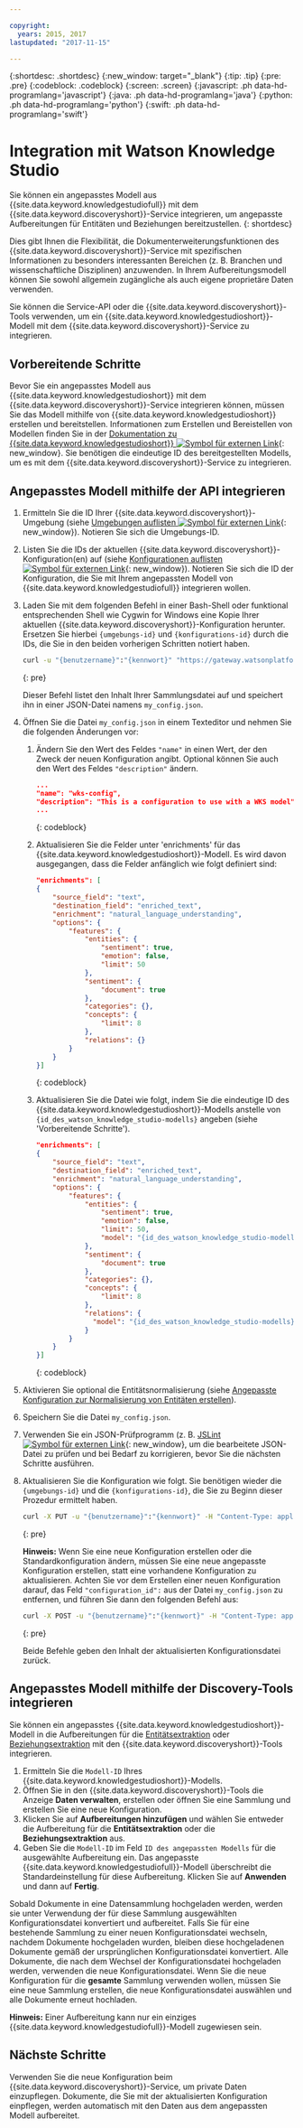 ```yaml
---

copyright:
  years: 2015, 2017
lastupdated: "2017-11-15"

---
```


{:shortdesc: .shortdesc}
{:new_window: target="_blank"}
{:tip: .tip}
{:pre: .pre}
{:codeblock: .codeblock}
{:screen: .screen}
{:javascript: .ph data-hd-programlang='javascript'}
{:java: .ph data-hd-programlang='java'}
{:python: .ph data-hd-programlang='python'}
{:swift: .ph data-hd-programlang='swift'}

# Integration mit Watson Knowledge Studio

Sie können ein angepasstes Modell aus {{site.data.keyword.knowledgestudiofull}} mit dem {{site.data.keyword.discoveryshort}}-Service integrieren, um angepasste Aufbereitungen für Entitäten und Beziehungen bereitzustellen.
{: shortdesc}

Dies gibt Ihnen die Flexibilität, die Dokumenterweiterungsfunktionen des {{site.data.keyword.discoveryshort}}-Service mit spezifischen Informationen zu besonders interessanten Bereichen (z. B. Branchen und wissenschaftliche Disziplinen) anzuwenden. In Ihrem Aufbereitungsmodell können Sie sowohl allgemein zugängliche als auch eigene proprietäre Daten verwenden.

Sie können die Service-API oder die {{site.data.keyword.discoveryshort}}-Tools verwenden, um ein {{site.data.keyword.knowledgestudioshort}}-Modell mit dem {{site.data.keyword.discoveryshort}}-Service zu integrieren.

## Vorbereitende Schritte

Bevor Sie ein angepasstes Modell aus {{site.data.keyword.knowledgestudioshort}} mit dem {{site.data.keyword.discoveryshort}}-Service integrieren können, müssen Sie das Modell mithilfe von {{site.data.keyword.knowledgestudioshort}} erstellen und bereitstellen. Informationen zum Erstellen und Bereistellen von Modellen finden Sie in der [Dokumentation zu {{site.data.keyword.knowledgestudioshort}} ![Symbol für externen Link](../../icons/launch-glyph.svg "Symbol für externen Link")](https://console.bluemix.net/docs/services/knowledge-studio/tutorials-create-project.html#wks_tutintro){: new_window}. Sie benötigen die eindeutige ID des bereitgestellten Modells, um es mit dem {{site.data.keyword.discoveryshort}}-Service zu integrieren.

## Angepasstes Modell mithilfe der API integrieren

1.  Ermitteln Sie die ID Ihrer {{site.data.keyword.discoveryshort}}-Umgebung (siehe [Umgebungen auflisten ![Symbol für externen Link](../../icons/launch-glyph.svg "Symbol für externen Link")](https://www.ibm.com/watson/developercloud/discovery/api/v1/#list_environments){: new_window}). Notieren Sie sich die Umgebungs-ID.
1.  Listen Sie die IDs der aktuellen {{site.data.keyword.discoveryshort}}-Konfiguration(en) auf (siehe [Konfigurationen auflisten ![Symbol für externen Link](../../icons/launch-glyph.svg "Symbol für externen Link")](https://www.ibm.com/watson/developercloud/discovery/api/v1/#list_configurations){: new_window}). Notieren Sie sich die ID der Konfiguration, die Sie mit Ihrem angepassten Modell von {{site.data.keyword.knowledgestudiofull}} integrieren wollen.
1.  Laden Sie mit dem folgenden Befehl in einer Bash-Shell oder funktional entsprechenden Shell wie Cygwin for Windows eine Kopie Ihrer aktuellen {{site.data.keyword.discoveryshort}}-Konfiguration herunter. Ersetzen Sie hierbei `{umgebungs-id}` und `{konfigurations-id}` durch die IDs, die Sie in den beiden vorherigen Schritten notiert haben.

    ```bash
    curl -u "{benutzername}":"{kennwort}" "https://gateway.watsonplatform.net/discovery/api/v1/environments/{umgebungs-id}/configurations/{konfigurations-id}?version=2017-11-07" > my_config.json
    ```
    {: pre}

    Dieser Befehl listet den Inhalt Ihrer Sammlungsdatei auf und speichert ihn in einer JSON-Datei namens `my_config.json`.
1.  Öffnen Sie die Datei `my_config.json` in einem Texteditor und nehmen Sie die folgenden Änderungen vor:
    1.  Ändern Sie den Wert des Feldes `"name"` in einen Wert, der den Zweck der neuen Konfiguration angibt. Optional können Sie auch den Wert des Feldes `"description"` ändern.

        ```json
        ...
        "name": "wks-config",
        "description": "This is a configuration to use with a WKS model",
        ...
        ```
        {: codeblock}

    1.  Aktualisieren Sie die Felder unter 'enrichments' für das {{site.data.keyword.knowledgestudioshort}}-Modell. Es wird davon ausgegangen, dass die Felder anfänglich wie folgt definiert sind:

        ```json
        "enrichments": [
        {
            "source_field": "text",
            "destination_field": "enriched_text",
            "enrichment": "natural_language_understanding",
            "options": {
                "features": {
                    "entities": {
                        "sentiment": true,
                        "emotion": false,
                        "limit": 50
                    },
                    "sentiment": {
                        "document": true
                    },
                    "categories": {},
                    "concepts": {
                        "limit": 8
                    },
                    "relations": {}
                }
            }
        }]
        ```
        {: codeblock}

    1.  Aktualisieren Sie die Datei wie folgt, indem Sie die eindeutige ID des {{site.data.keyword.knowledgestudioshort}}-Modells anstelle von `{id_des_watson_knowledge_studio-modells}` angeben (siehe 'Vorbereitende Schritte').

        ```json
        "enrichments": [
        {
            "source_field": "text",
            "destination_field": "enriched_text",
            "enrichment": "natural_language_understanding",
            "options": {
                "features": {
                    "entities": {
                        "sentiment": true,
                        "emotion": false,
                        "limit": 50,
                        "model": "{id_des_watson_knowledge_studio-modells}"
                    },
                    "sentiment": {
                        "document": true
                    },
                    "categories": {},
                    "concepts": {
                        "limit": 8
                    },
                    "relations": {
                      "model": "{id_des_watson_knowledge_studio-modells}"
                    }
                }
            }
        }]
        ```
        {: codeblock}

1.  Aktivieren Sie optional die Entitätsnormalisierung (siehe [Angepasste Konfiguration zur Normalisierung von Entitäten erstellen](/docs/services/discovery/normalize-entities.html)).
1.  Speichern Sie die Datei `my_config.json`.
1.  Verwenden Sie ein JSON-Prüfprogramm (z. B. [JSLint ![Symbol für externen Link](../../icons/launch-glyph.svg "Symbol für externen Link")](http://jslint.com){: new_window}, um die bearbeitete JSON-Datei zu prüfen und bei Bedarf zu korrigieren, bevor Sie die nächsten Schritte ausführen.
1.  Aktualisieren Sie die Konfiguration wie folgt. Sie benötigen wieder die `{umgebungs-id}` und die `{konfigurations-id}`, die Sie zu Beginn dieser Prozedur ermittelt haben.

    ```bash
    curl -X PUT -u "{benutzername}":"{kennwort}" -H "Content-Type: application/json" -d @my_config.json "https://gateway.watsonplatform.net/discovery/api/v1/environments/{umgebungs-id}/configurations/{konfigurations-id}?version=2017-11-07"
    ```
    {: pre}

    **Hinweis:** Wenn Sie eine neue Konfiguration erstellen oder die Standardkonfiguration ändern, müssen Sie eine neue angepasste Konfiguration erstellen, statt eine vorhandene Konfiguration zu aktualisieren. Achten Sie vor dem Erstellen einer neuen Konfiguration darauf, das Feld `"configuration_id":` aus der Datei `my_config.json` zu entfernen, und führen Sie dann den folgenden Befehl aus:

    ```bash
    curl -X POST -u "{benutzername}":"{kennwort}" -H "Content-Type: application/json" -d @my_config.json "https://gateway.watsonplatform.net/discovery/api/v1/environments/{umgebungs-id}/configurations?version=2017-11-07"
    ```
    {: pre}

    Beide Befehle geben den Inhalt der aktualisierten Konfigurationsdatei zurück.

## Angepasstes Modell mithilfe der Discovery-Tools integrieren

Sie können ein angepasstes {{site.data.keyword.knowledgestudioshort}}-Modell in die Aufbereitungen für die [Entitätsextraktion](/docs/services/discovery/building.html#entity-extraction) oder [Beziehungsextraktion](/docs/services/discovery/building.html#relation-extraction) mit den {{site.data.keyword.discoveryshort}}-Tools integrieren.

1. Ermitteln Sie die `Modell-ID` Ihres {{site.data.keyword.knowledgestudioshort}}-Modells.
1. Öffnen Sie in den {{site.data.keyword.discoveryshort}}-Tools die Anzeige **Daten verwalten**, erstellen oder öffnen Sie eine Sammlung und erstellen Sie eine neue Konfiguration.
1. Klicken Sie auf **Aufbereitungen hinzufügen** und wählen Sie entweder die Aufbereitung für die **Entitätsextraktion** oder die **Beziehungsextraktion** aus.
1. Geben Sie die `Modell-ID` im Feld `ID des angepassten Modells` für die ausgewählte Aufbereitung ein. Das angepasste {{site.data.keyword.knowledgestudiofull}}-Modell überschreibt die Standardeinstellung für diese Aufbereitung. Klicken Sie auf **Anwenden** und dann auf **Fertig**.

Sobald Dokumente in eine Datensammlung hochgeladen werden, werden sie unter Verwendung der für diese Sammlung ausgewählten Konfigurationsdatei konvertiert und aufbereitet. Falls Sie für eine bestehende Sammlung zu einer neuen Konfigurationsdatei wechseln, nachdem Dokumente hochgeladen wurden, bleiben diese hochgeladenen Dokumente gemäß der ursprünglichen Konfigurationsdatei konvertiert. Alle Dokumente, die nach dem Wechsel der Konfigurationsdatei hochgeladen werden, verwenden die neue Konfigurationsdatei. Wenn Sie die neue Konfiguration für die **gesamte** Sammlung verwenden wollen, müssen Sie eine neue Sammlung erstellen, die neue Konfigurationsdatei auswählen und alle Dokumente erneut hochladen. 

**Hinweis:** Einer Aufbereitung kann nur ein einziges {{site.data.keyword.knowledgestudiofull}}-Modell zugewiesen sein.

## Nächste Schritte

Verwenden Sie die neue Konfiguration beim {{site.data.keyword.discoveryshort}}-Service, um private Daten einzupflegen. Dokumente, die Sie mit der aktualisierten Konfiguration einpflegen, werden automatisch mit den Daten aus dem angepassten Modell aufbereitet.
